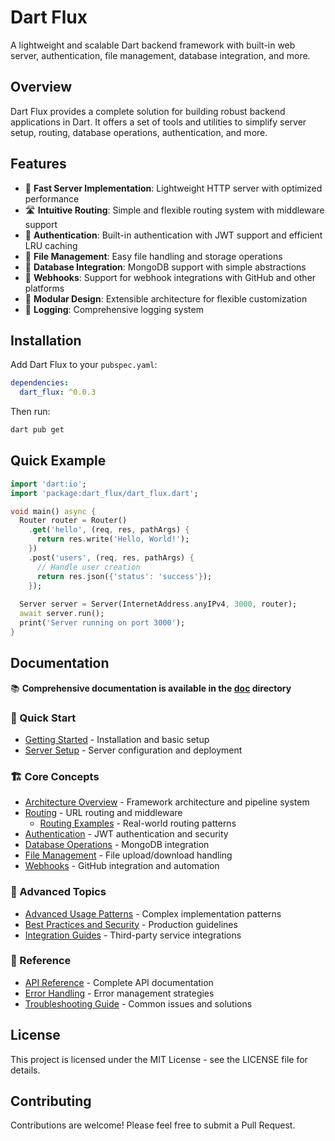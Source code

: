 # Dart Flux

A lightweight and scalable Dart backend framework with built-in web server, authentication, file management, database integration, and more.

## Overview

Dart Flux provides a complete solution for building robust backend applications in Dart. It offers a set of tools and utilities to simplify server setup, routing, database operations, authentication, and more.

## Features

- 🚀 **Fast Server Implementation**: Lightweight HTTP server with optimized performance
- 🛣️ **Intuitive Routing**: Simple and flexible routing system with middleware support
- 🔐 **Authentication**: Built-in authentication with JWT support and efficient LRU caching
- 📁 **File Management**: Easy file handling and storage operations
- 💾 **Database Integration**: MongoDB support with simple abstractions
- 🔄 **Webhooks**: Support for webhook integrations with GitHub and other platforms
- 🧩 **Modular Design**: Extensible architecture for flexible customization
- 📝 **Logging**: Comprehensive logging system

## Installation

Add Dart Flux to your `pubspec.yaml`:

```yaml
dependencies:
  dart_flux: ^0.0.3
```

Then run:

```bash
dart pub get
```

## Quick Example

```dart
import 'dart:io';
import 'package:dart_flux/dart_flux.dart';

void main() async {
  Router router = Router()
    .get('hello', (req, res, pathArgs) {
      return res.write('Hello, World!');
    })
    .post('users', (req, res, pathArgs) {
      // Handle user creation
      return res.json({'status': 'success'});
    });
  
  Server server = Server(InternetAddress.anyIPv4, 3000, router);
  await server.run();
  print('Server running on port 3000');
}
```

## Documentation

📚 **Comprehensive documentation is available in the [doc](doc/README.md) directory**

### 🚀 Quick Start
- [Getting Started](doc/getting-started.md) - Installation and basic setup
- [Server Setup](doc/server-setup.md) - Server configuration and deployment

### 🏗️ Core Concepts
- [Architecture Overview](doc/architecture-overview.md) - Framework architecture and pipeline system
- [Routing](doc/routing.md) - URL routing and middleware
  - [Routing Examples](doc/routing_examples.md) - Real-world routing patterns
- [Authentication](doc/authentication.md) - JWT authentication and security
- [Database Operations](doc/database.md) - MongoDB integration
- [File Management](doc/file-management.md) - File upload/download handling
- [Webhooks](doc/webhooks.md) - GitHub integration and automation

### 🔧 Advanced Topics
- [Advanced Usage Patterns](doc/advanced-usage-patterns.md) - Complex implementation patterns
- [Best Practices and Security](doc/best-practices-security.md) - Production guidelines
- [Integration Guides](doc/integration-guides.md) - Third-party service integrations

### 📖 Reference
- [API Reference](doc/api-reference.md) - Complete API documentation
- [Error Handling](doc/error-handling.md) - Error management strategies
- [Troubleshooting Guide](doc/troubleshooting-guide.md) - Common issues and solutions

## License

This project is licensed under the MIT License - see the LICENSE file for details.

## Contributing

Contributions are welcome! Please feel free to submit a Pull Request.